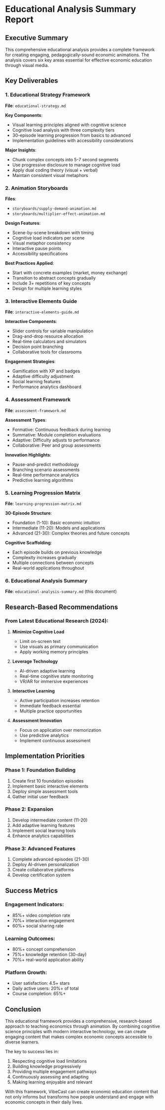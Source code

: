 # Educational Analysis Summary Report

## Executive Summary

This comprehensive educational analysis provides a complete framework for creating engaging, pedagogically-sound economic animations. The analysis covers six key areas essential for effective economic education through visual media.

## Key Deliverables

### 1. Educational Strategy Framework
**File**: `educational-strategy.md`

**Key Components**:
- Visual learning principles aligned with cognitive science
- Cognitive load analysis with three complexity tiers
- 30-episode learning progression from basics to advanced
- Implementation guidelines with accessibility considerations

**Major Insights**:
- Chunk complex concepts into 5-7 second segments
- Use progressive disclosure to manage cognitive load
- Apply dual coding theory (visual + verbal)
- Maintain consistent visual metaphors

### 2. Animation Storyboards
**Files**: 
- `storyboards/supply-demand-animation.md`
- `storyboards/multiplier-effect-animation.md`

**Design Features**:
- Scene-by-scene breakdown with timing
- Cognitive load indicators per scene
- Visual metaphor consistency
- Interactive pause points
- Accessibility specifications

**Best Practices Applied**:
- Start with concrete examples (market, money exchange)
- Transition to abstract concepts gradually
- Include 3+ repetitions of key concepts
- Design for multiple learning styles

### 3. Interactive Elements Guide
**File**: `interactive-elements-guide.md`

**Interactive Components**:
- Slider controls for variable manipulation
- Drag-and-drop resource allocation
- Real-time calculators and simulators
- Decision point branching
- Collaborative tools for classrooms

**Engagement Strategies**:
- Gamification with XP and badges
- Adaptive difficulty adjustment
- Social learning features
- Performance analytics dashboard

### 4. Assessment Framework
**File**: `assessment-framework.md`

**Assessment Types**:
- Formative: Continuous feedback during learning
- Summative: Module completion evaluations
- Adaptive: Difficulty adjusts to performance
- Collaborative: Peer and group assessments

**Innovation Highlights**:
- Pause-and-predict methodology
- Branching scenario assessments
- Real-time performance analytics
- Predictive learning algorithms

### 5. Learning Progression Matrix
**File**: `learning-progression-matrix.md`

**30-Episode Structure**:
- Foundation (1-10): Basic economic intuition
- Intermediate (11-20): Models and applications
- Advanced (21-30): Complex theories and future concepts

**Cognitive Scaffolding**:
- Each episode builds on previous knowledge
- Complexity increases gradually
- Multiple connections between concepts
- Real-world applications throughout

### 6. Educational Analysis Summary
**File**: `educational-analysis-summary.md` (this document)

## Research-Based Recommendations

### From Latest Educational Research (2024):

1. **Minimize Cognitive Load**
   - Limit on-screen text
   - Use visuals as primary communication
   - Apply working memory principles

2. **Leverage Technology**
   - AI-driven adaptive learning
   - Real-time cognitive state monitoring
   - VR/AR for immersive experiences

3. **Interactive Learning**
   - Active participation increases retention
   - Immediate feedback essential
   - Multiple practice opportunities

4. **Assessment Innovation**
   - Focus on application over memorization
   - Use predictive analytics
   - Implement continuous assessment

## Implementation Priorities

### Phase 1: Foundation Building
1. Create first 10 foundation episodes
2. Implement basic interactive elements
3. Deploy simple assessment tools
4. Gather initial user feedback

### Phase 2: Expansion
1. Develop intermediate content (11-20)
2. Add adaptive learning features
3. Implement social learning tools
4. Enhance analytics capabilities

### Phase 3: Advanced Features
1. Complete advanced episodes (21-30)
2. Deploy AI-driven personalization
3. Create collaborative platforms
4. Develop certification system

## Success Metrics

### Engagement Indicators:
- 85%+ video completion rate
- 70%+ interaction engagement
- 60%+ social sharing rate

### Learning Outcomes:
- 80%+ concept comprehension
- 75%+ knowledge retention (30-day)
- 70%+ real-world application ability

### Platform Growth:
- User satisfaction: 4.5+ stars
- Daily active users: 20%+ of total
- Course completion: 65%+

## Conclusion

This educational framework provides a comprehensive, research-based approach to teaching economics through animation. By combining cognitive science principles with modern interactive technology, we can create engaging content that makes complex economic concepts accessible to diverse learners.

The key to success lies in:
1. Respecting cognitive load limitations
2. Building knowledge progressively
3. Providing multiple engagement pathways
4. Continuously assessing and adapting
5. Making learning enjoyable and relevant

With this framework, VibeCast can create economic education content that not only informs but transforms how people understand and engage with economic concepts in their daily lives.